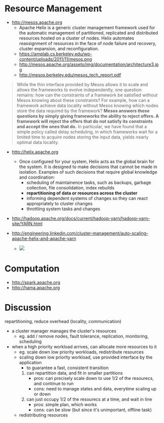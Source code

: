 # Resource Management

* http://mesos.apache.org
  * Apache Helix is a generic cluster management framework used for the automatic management of partitioned, replicated and distributed resources hosted on a cluster of nodes. Helix automates reassignment of resources in the face of node failure and recovery, cluster expansion, and reconfiguration.
  * https://amplab.cs.berkeley.edu/wp-content/uploads/2011/11/mesos.png
  * http://mesos.apache.org/assets/img/documentation/architecture3.jpg
  * http://mesos.berkeley.edu/mesos_tech_report.pdf

> While the thin interface provided by Mesos allows it to scale and allows the frameworks to evolve independently, one question remains: how can the constraints of a framework be satisfied without Mesos knowing about these constraints? For example, how can a framework achieve data locality without Mesos knowing which nodes store the data required by the framework? **Mesos answers these questions by simply giving frameworks the ability to reject offers. A framework will reject the offers that do not satisfy its constraints and accept the ones that do.** In particular, we have found that a simple policy called delay scheduling, in which frameworks wait for a limited time to acquire nodes storing the input data, yields nearly optimal data locality.

* http://helix.apache.org
  * Once configured for your system, Helix acts as the global brain for the system. It is designed to make decisions that cannot be made in isolation. Examples of such decisions that require global knowledge and coordination:
    * scheduling of maintainence tasks, such as backups, garbage collection, file consolidation, index rebuilds
    * **repartitioning of data or resources across the cluster**
    * informing dependent systems of changes so they can react appropriately to cluster changes
    * throttling system tasks and changes

* http://hadoop.apache.org/docs/current/hadoop-yarn/hadoop-yarn-site/YARN.html

* http://engineering.linkedin.com/cluster-management/auto-scaling-apache-helix-and-apache-yarn
  * ![](http://engineering.linkedin.com/sites/default/files/process-edit.png)

# Computation

* http://spark.apache.org
* http://hama.apache.org

# Discussion
repartitioning, reduce overhead (locality, communication)

*   a cluster manager manages the cluster's resources 
    *   eg. add / remove nodes, fault tolerance, replication, monitoring, scheduling
*   when a high priority workload arrives, can allocate more resources to it
    *   eg. scale down low priority workloads, redistribute resources
    *   scaling down low priority workload, use provided interface by the application
        *   to guarantee a fast, consistent transition
        1.  can repartition data, and fit in smaller partitions
            *   pros: can precisely scale down to use 1/2 of the resourecs, and continue to run
            *   cons: need to manage states and data, everytime scaling up or down
        2.  can just occupy 1/2 of the resourecs at a time, and wait in line
            *   pros: simple plan, which works
            *   cons: can be slow (but since it's unimportant, offline task)
    *   redistributing resources
